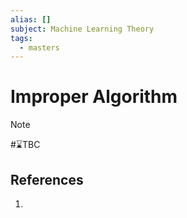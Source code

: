 ```yaml
---
alias: []
subject: Machine Learning Theory
tags:
  - masters
---
```

# Improper Algorithm

>[!note]
> #⌛TBC 

## References
1. 
